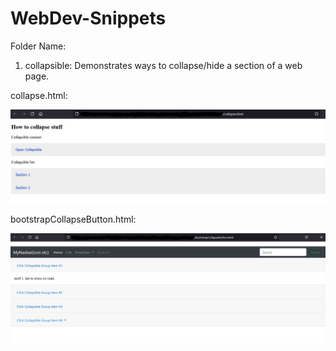 # WebDev-Snippets

Folder Name:
1. collapsible: Demonstrates ways to collapse/hide a section of a web page.

collapse.html:

![](collapsible/images/browserCollapse.JPG)

bootstrapCollapseButton.html:

![](collapsible/images/browserBootstrapCollapse.JPG)
